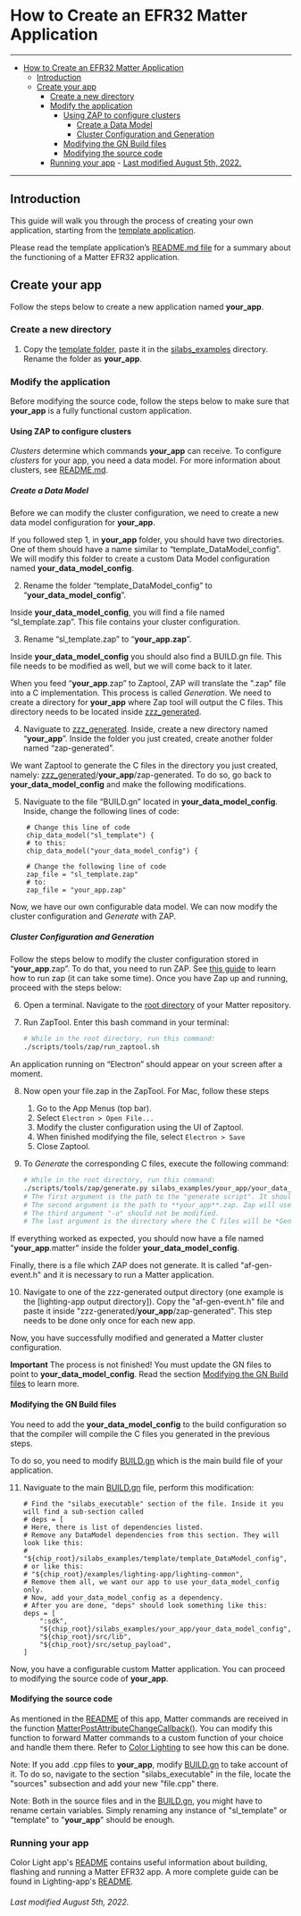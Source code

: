 # How to Create an EFR32 Matter Application

<hr>

- [How to Create an EFR32 Matter Application](#how-to-create-an-efr32-matter-application)
  - [Introduction](#introduction)
  - [Create your app](#create-your-app)
    - [Create a new directory](#create-a-new-directory)
    - [Modify the application](#modify-the-application)
      - [Using ZAP to configure clusters](#using-zap-to-configure-clusters)
        - [Create a Data Model](#create-a-data-model)
        - [Cluster Configuration and Generation](#cluster-configuration-and-generation)
      - [Modifying the GN Build files](#modifying-the-gn-build-files)
      - [Modifying the source code](#modifying-the-source-code)
    - [Running your app](#running-your-app)
          - [Last modified August 5th, 2022.](#last-modified-august-5th-2022)

<hr>

## Introduction

This guide will walk you through the process of creating your own application,
starting from the [template application][1].

Please read the template application’s [README.md file](README.md) for a summary
about the functioning of a Matter EFR32 application.

## Create your app

Follow the steps below to create a new application named **your_app**.

### Create a new directory

1. Copy the [template folder][1], paste it in the [silabs_examples][2]
   directory. Rename the folder as **your_app**.

### Modify the application

Before modifying the source code, follow the steps below to make sure that
**your_app** is a fully functional custom application.

#### Using ZAP to configure clusters

_Clusters_ determine which commands **your_app** can receive. To configure
_clusters_ for your app, you need a data model. For more information about
clusters, see [README.md](README.md).

##### Create a Data Model

Before we can modify the cluster configuration, we need to create a new data
model configuration for **your_app**.

If you followed step 1, in **your_app** folder, you should have two directories.
One of them should have a name similar to “template_DataModel_config”. We will
modify this folder to create a custom Data Model configuration named
**your_data_model_config**.

2. Rename the folder “template_DataModel_config” to
   “**your_data_model_config**”.

Inside **your_data_model_config**, you will find a file named “sl_template.zap”.
This file contains your cluster configuration.

3. Rename “sl_template.zap” to “**your_app.zap**”.

Inside **your_data_model_config** you should also find a BUILD.gn file. This
file needs to be modified as well, but we will come back to it later.

When you feed “**your_app**.zap” to Zaptool, ZAP will translate the ".zap" file
into a C implementation. This process is called _Generation_. We need to create
a directory for **your_app** where Zap tool will output the C files. This
directory needs to be located inside [zzz_generated][3].

4. Naviguate to [zzz_generated][3]. Inside, create a new directory named
   “**your_app**”. Inside the folder you just created, create another folder
   named “zap-generated”.

We want Zaptool to generate the C files in the directory you just created,
namely: [zzz_generated][3]/**your_app**/zap-generated. To do so, go back to
**your_data_model_config** and make the following modifications.

5. Naviguate to the file “BUILD.gn” located in **your_data_model_config**.
   Inside, change the following lines of code:

```gn
	# Change this line of code
	chip_data_model("sl_template") {
	# to this:
	chip_data_model("your_data_model_config") {
```

```gn
	# Change the following line of code
	zap_file = "sl_template.zap"
	# to:
	zap_file = "your_app.zap"
```

Now, we have our own configurable data model. We can now modify the cluster
configuration and _Generate_ with ZAP.

##### Cluster Configuration and Generation

Follow the steps below to modify the cluster configuration stored in
“**your_app**.zap”. To do that, you need to run ZAP. See [this guide][4] to
learn how to run zap (it can take some time). Once you have Zap up and running,
proceed with the steps below:

6. Open a terminal. Navigate to the [root directory][5] of your Matter
   repository.

7. Run ZapTool. Enter this bash command in your terminal:

    ```bash
    # While in the root directory, run this command:
    ./scripts/tools/zap/run_zaptool.sh
    ```

An application running on “Electron” should appear on your screen after a
moment.

8. Now open your file.zap in the ZapTool. For Mac, follow these steps

    1. Go to the App Menus (top bar).
    2. Select `Electron > Open File...`
    3. Modify the cluster configuration using the UI of Zaptool.
    4. When finished modifying the file, select `Electron > Save`
    5. Close Zaptool.

9. To _Generate_ the corresponding C files, execute the following command:

    ```bash
    # While in the root directory, run this command:
    ./scripts/tools/zap/generate.py silabs_examples/your_app/your_data_model_config/your_app.zap -o zzz_generated/your_app/zap-generated
    # The first argument is the path to the "generate script". It should not be changed.
    # The second argument is the path to **your_app**.zap. Zap will use it to *Generate*.
    # The third argument "-o" should not be modified.
    # The last argument is the directory where the C files will be *Generated*.
    ```

If everything worked as expected, you should now have a file named
"**your_app**.matter" inside the folder **your_data_model_config**.

Finally, there is a file which ZAP does not generate. It is called
"af-gen-event.h" and it is necessary to run a Matter application.

10. Navigate to one of the zzz-generated output directory (one example is the
    [lighting-app output directory]). Copy the "af-gen-event.h" file and paste
    it inside "zzz-generated/**your_app**/zap-generated". This step needs to be
    done only once for each new app.

Now, you have successfully modified and generated a Matter cluster
configuration.

**Important** The process is not finished! You must update the GN files to point
to **your_data_model_config**. Read the section [Modifying the GN Build
files][6] to learn more.

#### Modifying the GN Build files

You need to add the **your_data_model_config** to the build configuration so
that the compiler will compile the C files you generated in the previous steps.

To do so, you need to modify [BUILD.gn](BUILD.gn) which is the main build file
of your application.

11. Naviguate to the main [BUILD.gn](BUILD.gn) file, perform this modification:

    ```gn
    # Find the "silabs_executable" section of the file. Inside it you will find a sub-section called
    # deps = [
    # Here, there is list of dependencies listed.
    # Remove any DataModel dependencies from this section. They will look like this:
    # "${chip_root}/silabs_examples/template/template_DataModel_config",
    # or like this:
    # "${chip_root}/examples/lighting-app/lighting-common",
    # Remove them all, we want our app to use your_data_model_config only.
    # Now, add your_data_model_config as a dependency.
    # After you are done, "deps" should look something like this:
    deps = [
        ":sdk",
        "${chip_root}/silabs_examples/your_app/your_data_model_config",
        "${chip_root}/src/lib",
        "${chip_root}/src/setup_payload",
    ]
    ```

Now, you have a configurable custom Matter application. You can proceed to
modifying the source code of **your_app**.

#### Modifying the source code

As mentioned in the [README](README.md) of this app, Matter commands are
received in the function [MatterPostAttributeChangeCallback()][7]. You can
modify this function to forward Matter commands to a custom function of your
choice and handle them there. Refer to [Color Lighting][8] to see how this can
be done.

Note: If you add .cpp files to **your_app**, modify [BUILD.gn](BUILD.gn) to take
account of it. To do so, navigate to the section "silabs_executable" in the file,
locate the "sources" subsection and add your new "file.cpp" there.

Note: Both in the source files and in the [BUILD.gn](BUILD.gn), you might have
to rename certain variables. Simply renaming any instance of "sl_template" or
"template" to "**your_app**" should be enough.

### Running your app

Color Light app's [README][9] contains useful information about building,
flashing and running a Matter EFR32 app. A more complete guide can be found in
Lighting-app's [README](../../../examples/lighting-app/efr32/README.md).

###### Last modified August 5th, 2022.

[1]: ../../template/
[2]: ../../../silabs_examples/
[3]: ../../../zzz_generated/
[4]: ../../../third_party/zap/repo/README.md
[5]: ../../../
[6]: #Modifying-the-GN-Build-files
[7]: src/DataModelCallbacks.cpp
[8]: ../../sl-newLight/efr32/src/
[9]: ../../sl-newLight/efr32/README.md
